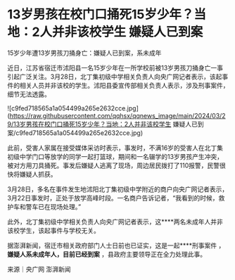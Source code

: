 # 13岁男孩在校门口捅死15岁少年？当地：2人并非该校学生 嫌疑人已到案

15岁少年遭13岁男孩刀捅身亡：嫌疑人已到案，系未成年

近日，江苏省宿迁市沭阳县一名15岁少年在一所学校前被13岁男孩刀捅身亡一事引起广泛关注。3月28日，北丁集初级中学相关负责人向央广网记者表示，该起事件的相关人员并非该校的学生。沭阳县委宣传部相关负责人表示，涉及刑事案件，细节无法透露。

![c9fed718565a1a054499a265e2632cce.jpg](https://raw.githubusercontent.com/qqhsx/qqnews_image/main/2024/03/29/13岁男孩在校门口捅死15岁少年？当地：2人并非该校学生 嫌疑人已到案/c9fed718565a1a054499a265e2632cce.jpg)

此前，受害人家属在接受媒体采访时表示，事发时，不满16岁的受害人在北丁集初级中学门口等放学的同学一起打篮球，期间和一名辍学的13岁男孩产生冲突，被对方用刀具捅死。事发后嫌疑人逃离了现场，周边居民拨打了110报警，民警很快将嫌疑人抓获。

3月28日，多名在事件发生地沭阳北丁集初级中学附近的商户向央广网记者表示，3月22日事发时，正处于放学高峰时段。一名商户告诉记者，“我看到的时候，救护车和警车已在现场处理。”

此外，北丁集初级中学相关负责人向央广网记者表示，这****两名未成年人并非该校学生，该起事件与学校无关。

据澎湃新闻，宿迁市相关政府部门人士日前也已证实，这是一起****刑事案件 ，**嫌疑人系未成年人，目前已经到案** ，县政府主要领导正在全力处理此事。

来源｜央广网 澎湃新闻


